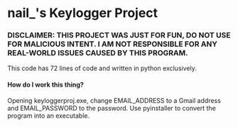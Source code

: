 # nail_'s Keylogger Project
<h3> DISCLAIMER: THIS PROJECT WAS JUST FOR FUN, DO NOT USE FOR MALICIOUS INTENT. I AM NOT RESPONSIBLE FOR ANY REAL-WORLD ISSUES CAUSED BY THIS PROGRAM.</h3>

<p>This code has 72 lines of code and written in python exclusively.

<h4> How do I work this thing? </h4>
Opening keyloggerproj.exe, change EMAIL_ADDRESS to a Gmail address and EMAIL_PASSWORD to the password. Use pyinstaller to convert the program into an executable.   
